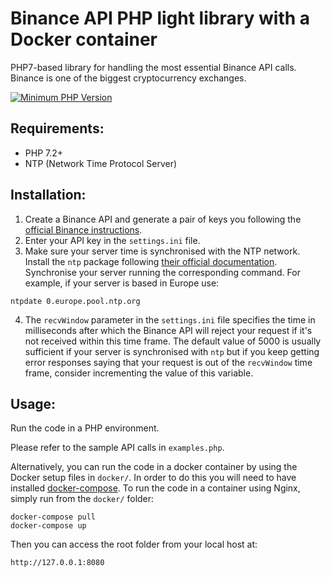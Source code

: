 # Binance API PHP light library with a Docker container

PHP7-based library for handling the most essential Binance API calls.
Binance is one of the biggest cryptocurrency exchanges.

[![Minimum PHP Version](https://img.shields.io/badge/php-%3E%3D%207.2-8892BF.svg?style=flat-square)](https://php.net/)

## Requirements:

* PHP 7.2+
* NTP (Network Time Protocol Server)

## Installation:

1. Create a Binance API and generate a pair of keys you following the [official Binance instructions](https://support.binance.com/hc/en-us/articles/360002502072-How-to-create-API).
2. Enter your API key in the ```settings.ini``` file.
3. Make sure your server time is synchronised with the NTP network. Install the ```ntp``` package following [their official documentation](https://support.ntp.org/bin/view/Support/InstallingNTP).
Synchronise your server running the corresponding command. For example, if your server is based in Europe use:
```
ntpdate 0.europe.pool.ntp.org
```
4. The ```recvWindow``` parameter in the ```settings.ini``` file specifies the time in milliseconds after which the Binance API
will reject your request if it's not received within this time frame. The default value of 5000 is usually sufficient if your server
is synchronised with ```ntp``` but if you keep getting error responses saying that your request is out of the ```recvWindow``` time frame,
consider incrementing the value of this variable.

## Usage:

Run the code in a PHP environment.

Please refer to the sample API calls in ```examples.php```.

Alternatively, you can run the code in a docker container by using the Docker
setup files in ```docker/```. In order to do this you will need to have
installed [docker-compose](https://docs.docker.com/compose/install/). To run the code in a container
using Nginx, simply run from the ```docker/``` folder: 
```
docker-compose pull
docker-compose up
```

Then you can access the root folder from your local host at:

```
http://127.0.0.1:8080
```
